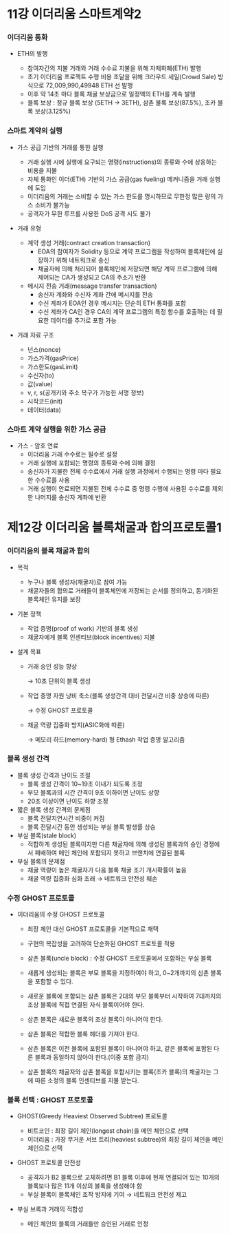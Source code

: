 # 11강 이더리움 스마트계약2

### 이더리움 통화

- ETH의 발행

  - 참여자간의 지불 거래와 거래 수수료 지불을 위해 자체화폐(ETH) 발행
  - 초기 이더리움 프로젝트 수행 비용 조달을 위해 크라우드 세일(Crowd Sale) 방식으로 72,009,990,49948 ETH 선 발행
  - 이후 약 14초 마다 블록 채굴 보상금으로 일정액의 ETH를 계속 발행
  - 블록 보상 : 정규 블록 보상 (5ETH → 3ETH), 삼촌 불록 보상(87.5%), 조카 블록 보상(3.125%)


### 스마트 계약의 실행

- 가스 공급 기반의 거래를 통한 실행
  - 거래 실행 시에 실행에 요구되는 명령(instructions)의 종류와 수에 상응하는 비용을 지불
  - 자체 통화인 이더(ETH) 기반의 가스 공급(gas fueling) 메커니즘을 거래 실행에 도입
  - 이더리움의 거래는 소비할 수 있는 가스 한도를 명시하므로 무한정 많은 량의 가스 소비가 불가능
  - 공격자가 무한 루프를 사용한 DoS 공격 시도 불가

- 거래 유형
  - 계약 생성 거래(contract creation transaction)
    - EOA의 참여자가 Solidity 등으로 계약 프로그램을 작성하여 블록체인에 실장하기 위해 네트워크로 송신
    - 채굴자에 의해 처리되어 블록체인에 저장되면 해당 계약 프로그램에 의해 제어되는 CA가 생성되고 CA의 주소가 반환
  - 메시지 전송 거래(message transfer transaction)
    - 송신자 계좌와 수신자 계좌 간에 메시지를 전송
    - 수신 계좌가 EOA인 경우 메시지는 단순히 ETH 통화를 포함
    - 수신 계좌가 CA인 경우 CA의 계약 프로그램의 특정 함수를 호출하는 데 필요한 데이터를 추가로 포함 가능
- 거래 자료 구조
  - 넌스(nonce)
  - 가스가격(gasPrice)
  - 가스한도(gasLimit)
  - 수신자(to)
  - 값(value)
  - v, r, s(공개키와 주소 복구가 가능한 서명 정보)
  - 시작코드(init)
  - 데이터(data)



### 스마트 계약 실행을 위한 가스 공급

- 가스 - 암호 연료
  - 이더리움 거래 수수료는 필수로 설정
  - 거래 실행에 포함되는 명령의 종류와 수에 의해 결정
  - 송신자가 지불한 전체 수수료에서 거래 실행 과정에서 수행되는 명령 마다 필요한 수수료를 사용
  - 거래 실행이 안료되면 지불된 전체 수수료 중 명령 수행에 사용된 수수료를 제외한 나머지를 송신자 계좌에 반환





# 제12강 이더리움 블록채굴과 합의프로토콜1

### 이더리움의 블록 채굴과 합의

- 목적
  - 누구나 블록 생성자(채굴자)로 참여 가능
  - 채굴자들의 합의로 거래들이 블록체인에 저장되는 순서를 정의하고, 동기화된 블록체인 유지를 보장

- 기본 정책

  - 작업 증명(proof of work) 기반의 블록 생성
  - 채굴자에게 블록 인센티브(block incentives) 지불

- 설계 목표

  - 거래 승인 성능 향상

    → 10초 단위의 블록 생성

  - 작업 증명 자원 낭비 축소(블록 생성간격 대비 전달시간 비중 상승에 따른)

    → 수정 GHOST 프로토콜

  - 채굴 역량 집중화 방지(ASIC화에 따른)

    → 메모리 하드(memory-hard) 형 Ethash 작업 증명 알고리즘



### 블록 생성 간격

- 블록 생성 간격과 난이도 조절
  - 블록 생성 간격이 10~19초 이내가 되도록 조정
  - 부모 블록과의 시간 간격이 9초 이하이면 난이도 상향
  - 20초 이상이면 난이도 하향 조정
- 짧은 블록 생성 간격의 문제점
  - 블록 전달지연시간 비중이 커짐
  - 블록 전달시간 동안 생성되는 부실 블록 발생률 상승
- 부실 블록(stale block)
  - 적합하게 생성된 블록이지만 다른 채굴자에 의해 생성된 블록과의 승인 경쟁에서 패배하여 메인 체인에 포함되지 못하고 브랜치에 연결된 블록
- 부실 블록의 문제점
  - 채굴 역량이 높은 채굴자가 다음 블록 채굴 조기 개시확률이 높음
  - 채굴 역량 집중화 심화 초래 → 네트워크 안전성 훼손



### 수정 GHOST 프로토콜

- 이더리움의 수정 GHOST 프로토콜

  - 최장 체인 대신 GHOST 프로토콜을 기본적으로 채택
  - 구현의 복잡성을 고려하여 단순화된 GHOST 프로토콜 적용
  - 삼촌 블록(uncle block) : 수정 GHOST 프로토콜에서 포함하는 부실 블록





  - 새롭게 생성되는 블록은 부모 블록을 지정하여야 하고, 0~2개까지의 삼촌 블록을 포함할 수 있다.
  - 새로운 블록에 포함되는 삼촌 블록은 2대의 부모 블록부터 시작하여 7대까지의 조상 블록에 직접 연결된 자식 블록이어야 한다.
  - 삼촌 블록은 새로운 블록의 조상 블록이 아니어야 한다.
  - 삼촌 블록은 적합한 블록 헤더를 가져야 한다.
  - 삼촌 블록은 이전 블록에 포함된 블록이 아니어야 하고, 같은 블록에 포함된 다른 블록과 동일하지 않아야 한다.(이중 포함 금지)
  - 삼촌 블록의 채굴자와 삼촌 블록을 포함시키는 블록(조카 블록)의 채굴자는 그에 따른 소정의 블록 인센티브를 지불 받는다.



### 블록 선택 : GHOST 프로토콜

- GHOST(Greedy Heaviest Observed Subtree) 프로토콜
  - 비트코인 : 최장 길이 체인(longest chain)을 메인 체인으로 선택
  - 이더리움 : 가장 무거운 서브 트리(heaviest subtree)의 최장 길이 체인을 메인 체인으로 선택

- GHOST 프로토콜 안전성
  - 공격자가 B2 블록으로 교체하려면 B1 블록 이후에 현재 연결되어 있는 10개의 블록보다 많은 11개 이상의 블록을 생성해야 함
  - 부실 블록이 블록체인 조작 방지에 기여 → 네트워크 안전성 제고
- 부실 브록과 거래의 적합성
  - 메인 체인의 블록의 거래들만 승인된 거래로 인정